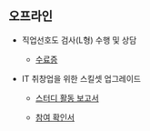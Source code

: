## 오프라인

   * 직업선호도 검사(L형) 수행 및 상담
       * [수료증](./offline1.jpg)

   * IT 취창업을 위한 스킬셋 업그레이드
       * [스터디 활동 보고서](./offline2_1.pdf)

       * [참여 확인서](./offline2_1.pdf)

